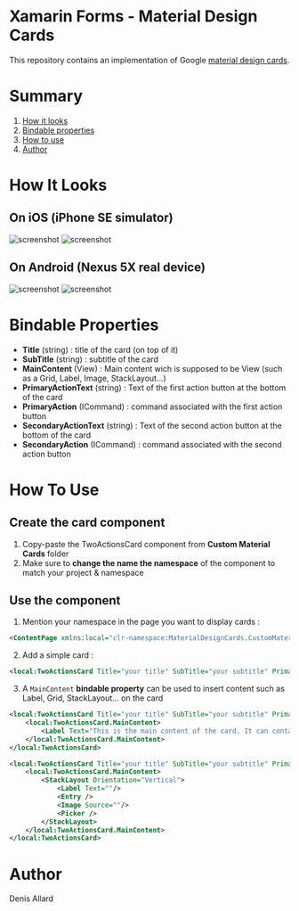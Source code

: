 # Xamarin Forms - Material Design Cards

This repository contains an implementation of Google [material design cards](https://material.io/guidelines/components/cards.html).

# Summary
1. [How it looks](#how-it-looks)
2. [Bindable properties](#bindable-properties)
3. [How to use](#how-to-use)
4. [Author](#author)

# How It Looks

## On iOS (iPhone SE simulator)

![screenshot](https://github.com/allarddenis/xamarin-forms-material-design-cards/blob/master/Screenshots/ios-1.png "ios-1")
![screenshot](https://github.com/allarddenis/xamarin-forms-material-design-cards/blob/master/Screenshots/ios-2.png "ios-2")

## On Android (Nexus 5X real device)

![screenshot](https://github.com/allarddenis/xamarin-forms-material-design-cards/blob/master/Screenshots/android-1.png "android-1")
![screenshot](https://github.com/allarddenis/xamarin-forms-material-design-cards/blob/master/Screenshots/android-2.png "android-2")

# Bindable Properties

* __Title__ (string) : title of the card (on top of it)
* __SubTitle__ (string) : subtitle of the card
* __MainContent__ (View) : Main content wich is supposed to be View (such as a Grid, Label, Image, StackLayout...)
* __PrimaryActionText__ (string) : Text of the first action button at the bottom of the card
* __PrimaryAction__ (ICommand) : command associated with the first action button
* __SecondaryActionText__ (string) : Text of the second action button at the bottom of the card
* __SecondaryAction__ (ICommand) : command associated with the second action button

# How To Use

## Create the card component

1. Copy-paste the TwoActionsCard component from __Custom Material Cards__ folder
2. Make sure to __change the name the namespace__ of the component to match your project & namespace

## Use the component

1. Mention your namespace in the page you want to display cards :

```xml
<ContentPage xmlns:local="clr-namespace:MaterialDesignCards.CustomMaterialCards"/>
```

2. Add a simple card :

```xml
<local:TwoActionsCard Title="your title" SubTitle="your subtitle" PrimaryActionText="ACTION 1" SecondaryActionText="ACTION 2"/>
```

3. A `MainContent` __bindable property__ can be used to insert content such as Label, Grid, StackLayout... on the card

```xml
<local:TwoActionsCard Title="your title" SubTitle="your subtitle" PrimaryActionText="ACTION 1" SecondaryActionText="ACTION 2">
    <local:TwoActionsCard.MainContent>
        <Label Text="This is the main content of the card. It can contain any View element such as a Grid, Label, Image, StackLayout..." FontSize="Small" />
    </local:TwoActionsCard.MainContent>
</local:TwoActionsCard>
```

```xml
<local:TwoActionsCard Title="your title" SubTitle="your subtitle" PrimaryActionText="ACTION 1" SecondaryActionText="ACTION 2">
    <local:TwoActionsCard.MainContent>
        <StackLayout Orientation="Vertical">
            <Label Text=""/>
            <Entry />
            <Image Source=""/>
            <Picker />
        </StackLayout>
    </local:TwoActionsCard.MainContent>
</local:TwoActionsCard>
```

# Author

Denis Allard